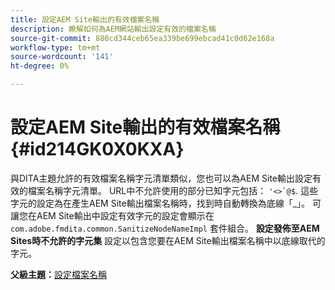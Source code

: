 ```yaml
---
title: 設定AEM Site輸出的有效檔案名稱
description: 瞭解如何為AEM網站輸出設定有效的檔案名稱
source-git-commit: 880cd344ceb65ea339be699ebcad41c0d62e168a
workflow-type: tm+mt
source-wordcount: '141'
ht-degree: 0%

---
```


# 設定AEM Site輸出的有效檔案名稱 {#id214GK0X0KXA}

與DITA主題允許的有效檔案名稱字元清單類似，您也可以為AEM Site輸出設定有效的檔案名稱字元清單。 URL中不允許使用的部分已知字元包括： ```'<>`@$```. 這些字元的設定為在產生AEM Site輸出檔案名稱時，找到時自動轉換為底線「_」。 可讓您在AEM Site輸出中設定有效字元的設定會顯示在 `com.adobe.fmdita.common.SanitizeNodeNameImpl` 套件組合。 **設定發佈至AEM Sites時不允許的字元集** 設定以包含您要在AEM Site輸出檔案名稱中以底線取代的字元。

**父級主題：**[&#x200B;設定檔案名稱](conf-file-names.md)
